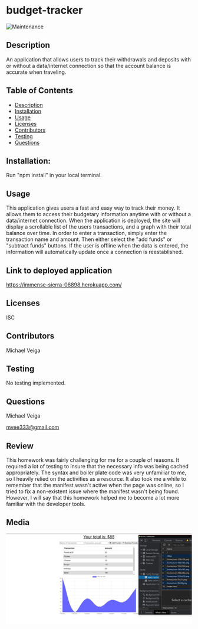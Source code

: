 # budget-tracker

![Maintenance](https://img.shields.io/badge/Maintained%3F-no-red.svg)

## Description

An application that allows users to track their withdrawals and deposits with or without a data/internet connection so that the account balance is accurate when traveling.

## Table of Contents

- [Description](#Description)
- [Installation](#Installation)
- [Usage](#Usage)
- [Licenses](#Licenses)
- [Contributors](#Contributors)
- [Testing](#Testing)
- [Questions](#Questions)

## Installation:

Run "npm install" in your local terminal.

## Usage

This application gives users a fast and easy way to track their money. It allows them to access their budgetary information anytime with or without a data/internet connection. When the application is deployed, the site will display a scrollable list of the users transactions, and a graph with their total balance over time. In order to enter a transaction, simply enter the transaction name and amount. Then either select the "add funds" or "subtract funds" buttons. If the user is offline when the data is entered, the information will automatically update once a connection is reestablished.

## Link to deployed application

https://immense-sierra-06898.herokuapp.com/

## Licenses

ISC

## Contributors

Michael Veiga

## Testing

No testing implemented.

## Questions

Michael Veiga

mvee333@gmail.com

## Review

This homework was fairly challenging for me for a couple of reasons. It required a lot of testing to insure that the necessary info was being cached appropriately. The syntax and boiler plate code was very unfamiliar to me, so I heavily relied on the activities as a resource. It also took me a while to remember that the manifest wasn't active when the page was online, so I tried to fix a non-existent issue where the manifest wasn't being found. However, I will say that this homework helped me to become a lot more familiar with the developer tools.

## Media

![Image of deployed application](public\images\budgetpic.JPG)
